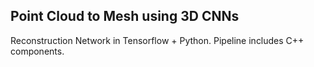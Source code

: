 ## Point Cloud to Mesh using 3D CNNs

Reconstruction Network in Tensorflow + Python. Pipeline includes C++ components.
